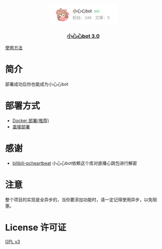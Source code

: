<p align="center">
<a href="https://space.bilibili.com/1289725599">
<img src="img/avatar.png">
<h3 align="center">小心心bot 3.0</h3>

[使用方法](https://www.bilibili.com/read/cv17703581)

# 简介

部署成功后你也能成为小心心bot

# 部署方式

- [Docker 部署(推荐)](md/docker.md)
- [直接部署](md/direct.md)

# 感谢

- [bilibili-pcheartbeat](https://github.com/lkeme/bilibili-pcheartbeat) 小心心bot依赖这个库对直播心跳包进行解密

# 注意

整个项目的实现是全异步的，当你要添加功能时，请一定记得使用异步，以免阻塞。

# License 许可证

[GPL v3](LICENSE)